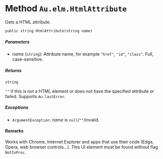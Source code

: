 # Method `Au.elm.HtmlAttribute`

Gets a HTML attribute.

```
public string HtmlAttribute(string name)
```

##### Parameters

- *name*  (`string`):
    Attribute name, for example `"href"`, `"id"`, `"class"`. Full, case-sensitive.

##### Returns

`string`

`""` if this is not a HTML element or does not have the specified attribute or failed. Supports `Au.lastError`.

##### Exceptions

- `ArgumentException`:
    *name* is `null`/`""`/invalid.

#### Remarks

Works with Chrome, Internet Explorer and apps that use their code (Edge, Opera, web browser controls...). This UI element must be found without flag `NotInProc`.